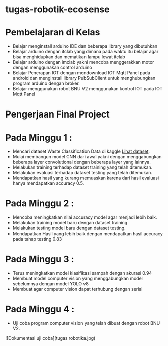 # tugas-robotik-ecosense

# Pembelajaran di Kelas

- Belajar menginstall arduino IDE dan beberapa library yang dibutuhkan
- Belajar arduino dengan itclab yang dimana pada waktu itu belajar agar bisa menghidupkan dan mematikan lampu lewat itclab
- Belajar arduino dengan imclab yakni mencoba menggerakkan motor dengan menggunakan control arduino
- Belajar Penerapan IOT dengan mendownload IOT Mqtt Panel pada android dan menginstall library PubSubClient untuk menghubungkan program arduino dengan broker.
- Belajar menggunakan robot BNU V2 menggunakan kontrol IOT pada IOT Mqtt Panel

# Pengerjaan Final Project

# Pada Minggu 1 :

- Mencari dataset Waste Classification Data di kaggle [Lihat dataset](https://www.kaggle.com/datasets/techsash/waste-classification-data).
- Mulai membangun model CNN dari awal yakni dengan menggabungkan beberapa layer convolutional dengan beberapa layer yang lainnya.
- Melakukan training terhadap dataset training yang telah ditemukan.
- Melakukan evaluasi terhadap dataset testing yang telah ditemukan.
- Mendapatkan hasil yang kurang memuaskan karena dari hasil evaluasi hanya mendapatkan accuracy 0.5.

# Pada Minggu 2 :

- Mencoba meningkatkan nilai accuracy model agar menjadi lebih baik.
- Melakukan training model baru dengan dataset training.
- Melakukan testing model baru dengan dataset testing.
- Mendapatkan Hasil yang lebih baik dengan mendapatkan hasil accuracy pada tahap testing 0.83

# Pada Minggu 3 :

- Terus meningkatkan model klasifikasi sampah dengan akurasi 0.94
- Membuat model computer vision yang menggabungkan model sebelumnya dengan model YOLO v8
- Membuat agar computer vision dapat terhubung dengan serial

# Pada Minggu 4 :

- Uji coba program computer vision yang telah dibuat dengan robot BNU V2.

![Dokumentasi uji coba](tugas robotika.jpg)

